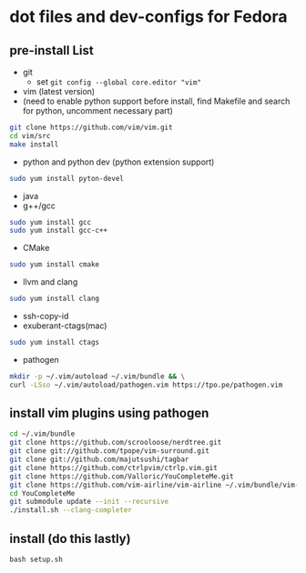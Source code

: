 # dot files and  dev-configs for Fedora

## pre-install List
  - git
    - set `git config --global core.editor "vim"` 
  - vim (latest version)
  - (need to enable python support before install, find Makefile and search for python, uncomment necessary part)
```sh
git clone https://github.com/vim/vim.git
cd vim/src
make install
```
  - python and python dev (python extension support)
```sh
sudo yum install pyton-devel
```
  - java   
  - g++/gcc
```sh
sudo yum install gcc   
sudo yum install gcc-c++    
```
  - CMake
```sh
sudo yum install cmake 
```
  - llvm and clang
```sh
sudo yum install clang
```
  - ssh-copy-id   
  - exuberant-ctags(mac)
```sh
sudo yum install ctags
```
  - pathogen
```sh
mkdir -p ~/.vim/autoload ~/.vim/bundle && \
curl -LSso ~/.vim/autoload/pathogen.vim https://tpo.pe/pathogen.vim
```

## install vim plugins using pathogen
```sh
cd ~/.vim/bundle
git clone https://github.com/scrooloose/nerdtree.git
git clone git://github.com/tpope/vim-surround.git 
git clone git://github.com/majutsushi/tagbar 
git clone https://github.com/ctrlpvim/ctrlp.vim.git
git clone https://github.com/Valloric/YouCompleteMe.git
git clone https://github.com/vim-airline/vim-airline ~/.vim/bundle/vim-airline
cd YouCompleteMe
git submodule update --init --recursive
./install.sh --clang-completer
```
## install (do this lastly)
```
bash setup.sh
```


